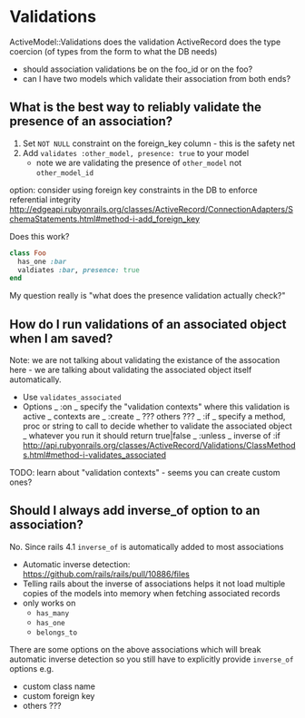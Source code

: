 # Validations

ActiveModel::Validations does the validation ActiveRecord does the type coercion
(of types from the form to what the DB needs)

- should association validations be on the foo_id or on the foo?
- can I have two models which validate their association from both ends?

## What is the best way to reliably validate the presence of an association?

1. Set `NOT NULL` constraint on the foreign_key column - this is the safety net
2. Add `validates :other_model, presence: true` to your model
    - note we are validating the presence of `other_model` not `other_model_id`

option: consider using foreign key constraints in the DB to enforce referential
integrity
http://edgeapi.rubyonrails.org/classes/ActiveRecord/ConnectionAdapters/SchemaStatements.html#method-i-add_foreign_key

Does this work?

```ruby
class Foo
  has_one :bar
  valdiates :bar, presence: true
end
```

My question really is "what does the presence validation actually check?"

## How do I run validations of an associated object when I am saved?

Note: we are not talking about validating the existance of the assocation here -
we are talking about validating the associated object itself automatically.

- Use `validates_associated`
- Options _ :on _ specify the "validation contexts" where this validation is
  active _ contexts are _ :create _ ??? others ??? _ :if _ specify a method,
  proc or string to call to decide whether to validate the associated object _
  whatever you run it should return true|false _ :unless _ inverse of :if
  http://api.rubyonrails.org/classes/ActiveRecord/Validations/ClassMethods.html#method-i-validates_associated

TODO: learn about "validation contexts" - seems you can create custom ones?

## Should I always add inverse_of option to an association?

No. Since rails 4.1 `inverse_of` is automatically added to most associations

- Automatic inverse detection: https://github.com/rails/rails/pull/10886/files
- Telling rails about the inverse of associations helps it not load multiple
  copies of the models into memory when fetching associated records
- only works on
    - `has_many`
    - `has_one`
    - `belongs_to`

There are some options on the above associations which will break automatic
inverse detection so you still have to explicitly provide `inverse_of` options
e.g.

- custom class name
- custom foreign key
- others ???
